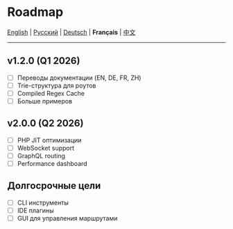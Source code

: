 # Roadmap

[English](../en/ROADMAP.md) | [Русский](../../ROADMAP.md) | [Deutsch](../de/ROADMAP.md) | **Français** | [中文](../zh/ROADMAP.md)

---


## v1.2.0 (Q1 2026)

- [ ] Переводы документации (EN, DE, FR, ZH)
- [ ] Trie-структура для роутов
- [ ] Compiled Regex Cache
- [ ] Больше примеров

## v2.0.0 (Q2 2026)

- [ ] PHP JIT оптимизации
- [ ] WebSocket support
- [ ] GraphQL routing
- [ ] Performance dashboard

## Долгосрочные цели

- [ ] CLI инструменты
- [ ] IDE плагины
- [ ] GUI для управления маршрутами
